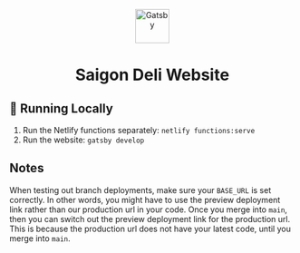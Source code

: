 <p align="center">
  <a href="https://www.gatsbyjs.com/?utm_source=starter&utm_medium=readme&utm_campaign=minimal-starter">
    <img alt="Gatsby" src="https://www.gatsbyjs.com/Gatsby-Monogram.svg" width="60" />
  </a>
</p>
<h1 align="center">
  Saigon Deli Website
</h1>

## 🚀 Running Locally

1. Run the Netlify functions separately: `netlify functions:serve`
2. Run the website: `gatsby develop`

## Notes

When testing out branch deployments, make sure your `BASE_URL` is set correctly. In other words, you might have to use the preview deployment link rather than our production url in your code. Once you merge into `main`, then you can switch out the preview deployment link for the production url. This is because the production url does not have your latest code, until you merge into `main`.